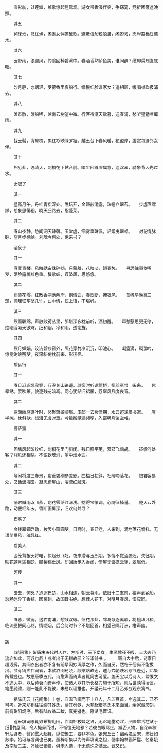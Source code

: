 <!-- { "loadSidebar": true } -->
　　乘彩舫，过莲塘，棹歌惊起睡鸳鸯。游女带香偎伴笑，争窈窕，竞折团荷遮晚照。

　　其五

　　倾绿蚁，泛红螺，闲邀女伴簇笙歌。避暑信船轻浪里，闲游戏，夹岸荔枝红蘸水。

　　其六

　　云带雨，浪迎风，钓翁回棹碧湾中。春酒香熟鲈鱼美，谁同醉？缆却扁舟篷底睡。

　　其七

　　沙月静，水烟轻，芰荷香里夜船行。绿鬟红脸谁家女？遥相顾，缓唱棹歌极浦去。

　　其八

　　渔市散，渡船稀，越南云树望中微。行客待潮天欲暮，送春浦，愁听猩猩啼瘴雨。

　　其九

　　拢云髻，背犀梳，焦红衫映绿罗裾。越王台下春风暖，花盈岸，游赏每邀邻女伴。

　　其十

　　相见处，晚晴天，刺桐花下越台前。暗里回眸深属意，遗双翠，骑象背人先过水。

　　女冠子

　　其一

　　星高月午，丹桂青松深处。醮坛开，金磬敲清露，珠幢立翠苔。　　步虚声缥缈，想象思徘徊。晓天归路去，指蓬莱。

　　其二

　　春山夜静，愁闻洞天疎磬。玉堂虚，细雾垂珠佩，轻烟曳翠裾。　　对花情脉脉，望月步徐徐。刘阮今何处，绝来书？

　　酒泉子

　　其一

　　寂寞青楼，风触绣帘珠碎撼。月蒙胧，花暗淡，鎻春愁。　　寻思往事依稀梦，泪脸露桃红色重。鬓欹蝉，钗坠凤，思悠悠。

　　其二

　　雨渍花零，红散香凋池两岸。别情遥，春歌断，掩银屏。　　孤帆早晚离三楚，闲理钿筝愁几许。曲中情，弦上语，不堪听。

　　其三

　　秋雨联绵，声散败荷丛里，那堪深夜枕前听，酒初醒。　　牵愁惹思更无停，烛暗香凝天欲曙。细和烟，冷和雨，透帘旌。

　　其四

　　秋月婵娟，皎洁碧纱窗外，照花穿竹冷沉沉，印池心。　　凝露滴，砌蛩吟，惊觉谢娘残梦，夜深斜傍枕前来，影徘徊。

　　望远行

　　其一

　　春日迟迟思寂寥，行客关山路遥。琼窗时听语莺娇，柳丝牵恨一条条。　　休晕绣，罢吹箫，貌逐残花暗凋。同心犹结旧裙腰，忍辜风月度良宵。

　　其二

　　露滴幽庭落叶时，愁聚萧娘柳眉。玉郎一去负佳期，水云迢递雁书迟。　　屏半掩，枕斜欹，蜡泪无言对垂。吟蛩断续漏频移，入窗明月鉴空帷。

　　菩萨蛮

　　其一

　　回塘风起波纹细，刺桐花里门斜闭。残日照平芜，双双飞鹧鸪。　　征帆何处客？相见还相隔。不语欲魂消，望中烟水遥。

　　其二

　　等闲将度三春景，帘垂碧砌参差影。曲槛日初斜，杜鹃啼落花。　　恨君容易处，又话潇湘去。凝思倚屏山，泪流红脸斑。

　　其三

　　隔帘微雨双飞燕，砌花零落红深浅。捻得宝筝调，心随征棹遥。　　楚天云外路，动便经年去。香断画屏深，旧欢何处寻？

　　西溪子

　　金缕翠钿浮动，妆罢小窗圆梦。日高时，春已老，人来到，满地落花慵扫。无语倚屏风，泣残红。

　　虞美人

　　金笼莺报天将曙，惊起分飞处。夜来潜与玉郎期，多情不觉酒醒迟，失归期。　　映花避月遥相送，腻髻偏垂凤。却回娇步入香闺，倚屏无语捻云篦，翠眉低。

　　河传

　　其一

　　去去，何处？迢迢巴楚，山水相连，朝云暮雨。依旧十二峯前，猿声到客船。　　愁肠岂异丁香结，因离别，故国音书绝。想佳人花下，对明月春风，恨应同。

　　其二

　　春暮，微雨，送君南浦，愁敛双蛾。落花深处，啼鸟似逐离歌，粉檀珠泪和。　　临流更把同心结，情哽咽，后会何时节？不堪回首，相望已隔汀洲，橹声幽。  
　 

跋

　　《花间集》皆唐末五代时人作，方斯时，天下岌岌，生民救死不暇，士大夫乃流宕如此，可叹也哉！或者出于无聊故邪？笠泽翁书 。
　　唐自大中后，诗家日趣浅薄，其间杰出者亦不复有前辈闳妙浑厚之作，久而自厌，然梏于俗尚不能拔出。会有倚声作词者，本欲酒间易晓，颇摆落故态，适与六朝跌宕意气差近，此集所载是也。故厯唐季五代，诗愈卑而倚声者辄简古可爱。盖天宝以后诗人，常恨文不迨大中，以后诗衰而倚声作，使诸人以其所长格力施于所短，则后世孰得而议。笔墨驰骋，则一能此不能彼，未易以理推也。开禧元年十二月乙夘务观东篱书。

　　据陈氏云《花间集》十巻，自温飞卿而下十八人，凡五百首，今逸其二，已不可考。近来坊刻往往缪其姓氏，续其巻帙，大非赵宏基氏本来面目。余家藏宋刻，前有欧阳烱序，后有陆放翁二跋，真完璧也。隠湖毛晋识。

　　近来填词家辄效颦栁屯田，作闺帏秽媟之语，无论笔墨劝淫，应隓犂舌地狱于纸竹屋间，令人掩鼻而过，不惭惶无地邪？若彼白眼骂坐，臧否人物，自诧辛稼轩后身者，譬如靁大起舞，纵使极工，要非本色。张宛丘云：幽索如屈宋，悲壮如苏李。始可与言词也已矣。亟梓斯集以为倚声填词之祖，但李翰林菩萨鬘、忆秦娥及南唐二主、冯延已诸篇，俱未入选，不无遗珠之憾云。晋又识。 
 
　 

